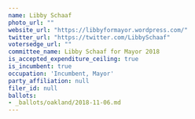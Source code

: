 ```yaml
---
name: Libby Schaaf
photo_url: ""
website_url: "https://libbyformayor.wordpress.com/"
twitter_url: "https://twitter.com/LibbySchaaf"
votersedge_url: ""
committee_name: Libby Schaaf for Mayor 2018
is_accepted_expenditure_ceiling: true
is_incumbent: true
occupation: 'Incumbent, Mayor'
party_affiliation: null
filer_id: null
ballots:
- _ballots/oakland/2018-11-06.md
---
```

